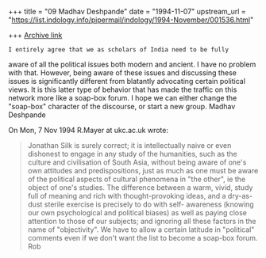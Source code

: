 +++
title = "09 Madhav Deshpande"
date = "1994-11-07"
upstream_url = "https://list.indology.info/pipermail/indology/1994-November/001536.html"

+++
[Archive link](https://list.indology.info/pipermail/indology/1994-November/001536.html)

	I entirely agree that we as scholars of India need to be fully 
aware of all the political issues both modern and ancient.  I have no 
problem with that.  However, being aware of these issues and discussing 
these issues is significantly different from blatantly advocating certain 
political views.  It is this latter type of behavior that has made the 
traffic on this network more like a soap-box forum.  I hope we can either 
change the "soap-box" character of the discourse, or start a new group.
         Madhav Deshpande

On Mon, 7 Nov 1994 R.Mayer at ukc.ac.uk wrote:

> Jonathan Silk is surely correct; it is intellectually naive
> or even dishonest to engage in any study of the humanities,
> such as the culture and civilisation of South Asia, without
> being aware of one's own attitudes and predispositions,
> just as much as one must be aware of the political aspects
> of cultural phenomena in "the other", ie the object of one's
> studies. The difference between a warm, vivid, study full
> of meaning and rich with thought-provoking ideas, and a 
> dry-as-dust sterile exercise is precisely to do with self-
> awareness (knowing our own psychological and political biases)
> as well as paying close attention to those of our subjects;
> and ignoring all these factors in the name of "objectivity".
> We have to allow a certain latitude in "political" comments
> even if we don't want the list to become a soap-box forum.
> Rob
>  
> 





